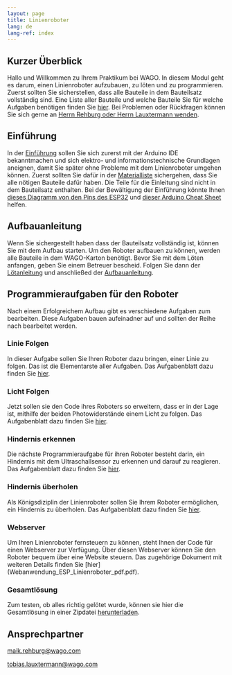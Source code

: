 ```yaml
---
layout: page
title: Linienroboter
lang: de
lang-ref: index
---
```


## Kurzer Überblick

Hallo und Willkommen zu Ihrem Praktikum bei WAGO. In diesem Modul geht es darum, einen Linienroboter aufzubauen, zu löten und zu programmieren. Zuerst sollten Sie sicherstellen, dass alle Bauteile in dem Bauteilsatz vollständig sind. Eine Liste aller Bauteile und welche Bauteile Sie für welche Aufgaben benötigen finden Sie [hier](Material.pdf). Bei Problemen oder Rückfragen können Sie sich gerne an [Herrn Rehburg oder Herrn Lauxtermann wenden](#ansprechpartner).

## Einführung

In der [Einführung](01-ESP-Einführung.pdf) sollen Sie sich zurerst mit der Arduino IDE bekanntmachen und sich elektro- und informationstechnische Grundlagen aneignen, damit Sie später ohne Probleme mit dem Linienroboter umgehen können. Zuerst sollten Sie dafür in der [Materialliste](Material.pdf) sichergehen, dass Sie alle nötigen Bauteile dafür haben. Die Teile für die Einleitung sind nicht in dem Bauteilsatz enthalten. Bei der Bewältigung der Einführung könnte Ihnen [dieses Diagramm von den Pins des ESP32](00-Pinout-ESP32-DEVKIT-V1.pdf) und [dieser Arduino Cheat Sheet](00-CheatSheet-Arduino.pdf) helfen.

## Aufbauanleitung

Wenn Sie sichergestellt haben dass der Bauteilsatz vollständig ist, können Sie mit dem Aufbau starten. Um den Roboter aufbauen zu können, werden alle Bauteile in dem WAGO-Karton benötigt. Bevor Sie mit dem Löten anfangen, geben Sie einem Betreuer bescheid. Folgen Sie dann der [Lötanleitung](02-Lötanleitung.pdf) und anschließed der [Aufbauanleitung](03-Aufbau.pdf).

## Programmieraufgaben für den Roboter

Nach einem Erfolgreichem Aufbau gibt es verschiedene Aufgaben zum bearbeiten. Diese Aufgaben bauen aufeinadner auf und sollten der Reihe nach bearbeitet werden. 

### Linie Folgen

In dieser Aufgabe sollen Sie Ihren Roboter dazu bringen, einer Linie zu folgen. Das ist die Elementarste aller Aufgaben. Das Aufgabenblatt dazu finden Sie [hier](04-Linie-Folgen.pdf). 

### Licht Folgen

Jetzt sollen sie den Code ihres Roboters so erweitern, dass er in der Lage ist, mithilfe der beiden Photowiderstände einem Licht zu folgen. Das Aufgabenblatt dazu finden Sie [hier](05-Licht-Folgen.pdf). 

### Hindernis erkennen 

Die nächste Programmieraufgabe für ihren Roboter besteht darin, ein Hindernis mit dem Ultraschallsensor zu erkennen und darauf zu reagieren. Das Aufgabenblatt dazu finden Sie [hier](06-Hindernis-Erkennung.pdf).

### Hindernis überholen

Als Königsdiziplin der Linienroboter sollen Sie Ihrem Roboter ermöglichen, ein Hindernis zu überholen. Das Aufgabenblatt dazu finden Sie [hier](07-Hindernis-Überholen.pdf).

### Webserver

Um Ihren Linienroboter fernsteuern zu können, steht Ihnen der Code für einen Webserver zur Verfügung. Über diesen Webserver können Sie den Roboter bequem über eine Website steuern. Das zugehörige Dokument mit weiteren Details finden Sie [hier] (Webanwendung_ESP_Linienroboter_pdf.pdf).

### Gesamtlösung

Zum testen, ob alles richtig gelötet wurde, können sie hier die Gesamtlösung in einer Zipdatei [herunterladen](Loesung.zip).

## Ansprechpartner

<maik.rehburg@wago.com>

<tobias.lauxtermann@wago.com>
